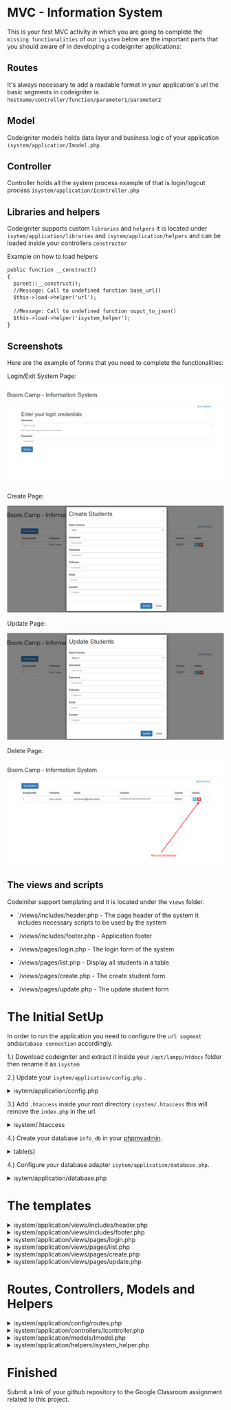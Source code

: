 <h1 id="isystem">MVC - Information System </h1>

This is your first MVC activity in which you are going to complete the `missing functionalities` of our `isystem` below are the important parts that you should aware of in developing a codeigniter applications:


## Routes

It's always necessary to add a readable format in your application's url the basic segments in codeigniter is `hostname/controller/function/parameter1/parameter2`

## Model

Codeigniter models holds data layer and business logic of your application  `isystem/application/Imodel.php`

## Controller

Controller holds all the system process example of that is login/logout process `isystem/application/Icontroller.php`

## Libraries and helpers

Codeigniter supports custom `libraries` and `helpers` it is located under `isytem/application/libraries` and `isytem/application/helpers` and can be loaded inside your controllers `constructor`

Example on how to load helpers

```
public function __construct() 
{
  parent::__construct();
  //Message: Call to undefined function base_url()
  $this->load->helper('url'); 

  //Message: Call to undefined function ouput_to_json()
  $this->load->helper('isystem_helper');
}
```

## Screenshots

Here are the example of forms that you need to complete the functionalities:

Login/Exit System Page:

![login png](screenshots/login.png)

Create Page:

![Create Students](screenshots/create-students.png)

Update Page:

![Update Students](screenshots/update-students.png)

Delete Page:

![Delete Page](screenshots/delete-students.png)


## The views and scripts

Codeiniter support templating and it is located under the `views` folder.

* `/views/includes/header.php - The page header of the system it includes necessary scripts to be used by the system

* `/views/includes/footer.php - Application footer

* `/views/pages/login.php - The login form of the system

* `/views/pages/list.php - Display all students in a table

* `/views/pages/create.php - The create student form

* `/views/pages/update.php - The update student form



# The Initial SetUp

In order to run the application you need to configure the `url segment` and`database connection` accordingly.

1.) Download codeigniter and extract it inside your `/opt/lampp/htdocs` folder then rename it as `isystem`

2.) Update your `isytem/application/config.php` .

<details>
<summary> isytem/application/config.php </summary>

```
$config['index_page'] = '';

$config['base_url'] = 'http://localhost/isystem/';
```

</details>

3.) Add `.htaccess` inside your root directory `isystem/.htaccess` this will remove the `index.php` in the url.

<details>
<summary> isystem/.htaccess </summary>
	
```
RewriteEngine on
RewriteCond $1 !^(index\.php|resources|robots\.txt)
RewriteCond %{REQUEST_FILENAME} !-f
RewriteCond %{REQUEST_FILENAME} !-d
RewriteRule ^(.*)$ index.php/$1 [L,QSA]
```

</details>

4.) Create your database `info_db` in your [phpmyadmin](http://localhost/phpmyadmin).

<details>
<summary> table(s) </summary>
	
```	
users - id, username, password
courses - id, name (PHP, REACT, PYTHON)
students - id, user_id, course_id, fullname, email, contact
```

</details>

4.) Configure your database adapter `isytem/application/database.php`.

<details>
<summary> isytem/application/database.php </summary>
	
```
<?php
defined('BASEPATH') OR exit('No direct script access allowed');
$active_group = 'default';
$query_builder = TRUE;

$db['default'] = array(
	'dsn'	=> '',
	'hostname' => 'localhost',
	'username' => 'root',
	'password' => '',
	'database' => 'info_db',
	'dbdriver' => 'mysqli',
	'dbprefix' => '',
	'pconnect' => FALSE,
	'db_debug' => (ENVIRONMENT !== 'production'),
	'cache_on' => FALSE,
	'cachedir' => '',
	'char_set' => 'utf8',
	'dbcollat' => 'utf8_general_ci',
	'swap_pre' => '',
	'encrypt' => FALSE,
	'compress' => FALSE,
	'stricton' => FALSE,
	'failover' => array(),
	'save_queries' => TRUE
);

```
</details>

# The templates

<details>
<summary>  isystem/application/views/includes/header.php </summary>
	
```
<!DOCTYPE html>
<html>
<head>
  <title>Boom Camp - System</title>
  <meta charset="utf-8">
  <meta name="viewport" content="width=device-width, initial-scale=1">
  <link rel="stylesheet" href="https://maxcdn.bootstrapcdn.com/bootstrap/3.4.1/css/bootstrap.min.css">
  <script src="https://ajax.googleapis.com/ajax/libs/jquery/3.4.1/jquery.min.js"></script>
  <script src="https://maxcdn.bootstrapcdn.com/bootstrap/3.4.1/js/bootstrap.min.js"></script>
  <link rel="stylesheet" type="text/css" href="https://cdnjs.cloudflare.com/ajax/libs/toastr.js/latest/css/toastr.min.css" />

    <script>

    	  //base url for the script
    	  var url = "<?php echo base_url(); ?>";


    	  /**
    	   * A function call that will show "Create Students" form
    	   */
		  function showCreateForm()
		  {
		  	$('#createStudents').modal('show');
		  }

		  /**
    	   * A function call that will show "Update Students" form
    	   */
		  function showEditForm(student_id,course_id)
		  {
		  	$('#updateStudents').modal('show');
		  	$('select#course_update option[value="'+course_id+'"]').attr("selected",true);
		  }


		  /************************************************
		   ************************************************
		   * 			COMPLETE THE CODE BELOW..
		   * **********************************************
		   ***********************************************/
		  
		   /**
		    * A function call that will allow you to use the Isystem
		    */
		  function processLogin(e)
		  {

		  	e.preventDefault();
		  	
		  	//url  			:   url+"login"
		  	//controller	:   Icontroller/processLogin
		  	//message		: 	toastr.info('Login Success!')
		  	//formdata		: 	$("#loginDetails").serialize();
		  	
		  	//Complete with ajax code here..
		  }

		  /**
		   * A function call that will exit users from system
		   */
		  function processLogout()
		  {

		  	//url  			:   url+"logout"
		  	//controller	:   Icontroller/processLogout
		  	//message		: 	toastr.info('Loging out..')
		  	
		  	//Complete with ajax code here..
		  }

		  /**
		   * A function call that will create new student information in database
		   */
		  function createStudents(e)
		  {

		  	e.preventDefault();

		  	//url  			:   url+"create"
		  	//controller	:   Icontroller/createStudents
		  	//message		: 	toastr.info('Student successfully added!')
		  	//formdata		: 	$("#formCreate").serialize();
		  	
		  	//Complete with ajax code here..
		  }

		  /**
		   *  A function call that will update existing student information
		   */
		  function updateStudents(e)
		  {

		  	e.preventDefault();

		  	//url  			:   url+"update"
		  	//controller	:   Icontroller/updateStudents
		  	//message		: 	toastr.info('Student successfully updated')
		  	//formdata		: 	$("#formUpdate").serialize();
		  	
		  	//Complete with ajax code here..
		  }

		  /**
		   * A function call that will remove student information in the database
		   */
		  function deleteStudents(student_id)
		  {

		  	//url  			:   url+"delete"
		  	//controller	:   Icontroller/deleteStudents
		  	//message		: 	toastr.info('Student successfully deleted')
		  	//formdata		: 	$("#formUpdate").serialize();
		  	
		  	//Complete with ajax code here..
		  }


		 
    </script>

</head>
<body>
<div class="page-header">
  <h1>Boom.Camp - Information System</h1>
</div>
<div class="container"> <a style="float:right;">[Exit System]</a> <br>
```
	
</details>


<details>
<summary>   isystem/application/views/includes/footer.php </summary>

```
</div>
</body>
</html>
```

</details>


<details>
<summary>   isystem/application/views/pages/login.php </summary>

```
<h2>Enter your login credentials</h2>
<form id="loginDetails">
  <div class="form-group">
    <label for="email">Username</label>
    <input type="email" class="form-control" id="email" aria-describedby="emailHelp" placeholder="Enter email" name="username">
    <small id="emailHelp" class="form-text text-muted">We'll never share your email with anyone else.</small>
  </div>
  <div class="form-group">
    <label for="password">Password</label>
    <input type="password" class="form-control" id="password" placeholder="Password" name="password">
  </div>
  <button type="submit" class="btn btn-primary" onclick="processLogin(event);">Submit</button>
</form>
```

</details>


<details>
<summary>   isystem/application/views/pages/list.php </summary>


```
<div class="row">
    <div class="col-lg-12">                     
            <div class="pull-left">
               <a class="btn btn-primary" onclick="showCreateForm()">Add Student</a>
            </div>
     </div><br><br>
</div>
<div class="table-responsive">
<table class="table table-bordered">
  <thead>
      <tr>
          <th>EmployeeID</th>
          <th>Fullname</th>
          <th>Email</th>
          <th>Contact</th>
          <th>Course</th>
          <th>Action</th>
      </tr>
  </thead>
  <tbody>
   <?php foreach ($students as $student) { ?>      
      <tr>
          <td><?php echo $student->id; ?></td>
          <td><?php echo $student->fullname; ?></td>
          <td><?php echo $student->email; ?></td>   
          <td><?php echo $student->contact; ?></td>   
          <td><?php echo $student->course; ?></td>                        
      <td>
         <a class="btn btn-info btn-xs" onclick="showEditForm('<?php echo $student->id;?>','<?php echo $student->course_id;?>')"><i class="glyphicon glyphicon-pencil"></i>
         </a>
          <button type="submit" class="btn btn-danger btn-xs"><i class="glyphicon glyphicon-remove"></i></button>
      </td>     
      </tr>
      <?php } ?>
  </tbody>
</table>
</div>



<!-- Load necessary forms -->
<?php 
$this->load->view('pages/create');
$this->load->view('pages/update');
?>
```
</details>

<details>
<summary>   isystem/application/views/pages/create.php </summary>
	
```
<form id="formCreate">
    <div class="modal fade" id="createStudents" role="dialog">
    <div class="modal-dialog">
      <div class="modal-content">
        <div class="modal-header">
          <button type="button" class="close" data-dismiss="modal">&times;</button>
          <h1 class="modal-title">Create Students</h1>
        </div>
        <div class="modal-body">
           <div class="form-group">
            <label for="course">Select Course</label>
            <select class="form-control" id="course" name="course">
              <?php foreach($course as $courses):?>
                <?php echo "<option>{$courses->name}</option>"; ?>
              <?php endforeach;?>
            </select>
          </div>
          <div class="form-group">
            <label for="username">Username</label>
            <input type="password" class="form-control" id="username" placeholder="Username" name="username">
          </div>
          <div class="form-group">
            <label for="password">Password</label>
            <input type="password" class="form-control" id="password" placeholder="Password" name="password">
          </div>
          <div class="form-group">
            <label for="fullname">Fullname</label>
            <input type="fullname" class="form-control" id="fullname" placeholder="Fullname" name="fullname">
          </div>
          <div class="form-group">
            <label for="email">Email</label>
            <input type="email" class="form-control" id="email" placeholder="Email" name="email">
          </div>
          <div class="form-group">
            <label for="contact">Contact</label>
            <input type="contact" class="form-control" id="contact" placeholder="Contact" name="contact">
          </div>
        </div>
        <div class="modal-footer">
          <button type="button" class="btn btn-primary" onclick="createStudents(event)">Submit</button>
          <button type="button" class="btn btn-default" data-dismiss="modal">Close</button>
        </div>
      </div> 
    </div>
  </div>
</form>
```
</details>

<details>
<summary>   isystem/application/views/pages/update.php </summary>

```
<form id="formUpdate">
    <div class="modal fade" id="updateStudents" role="dialog">
    <div class="modal-dialog">
      <div class="modal-content">
        <div class="modal-header">
          <button type="button" class="close" data-dismiss="modal">&times;</button>
          <h1 class="modal-title">Update Students</h1>
        </div>
        <div class="modal-body">
           <div class="form-group">
            <label for="course">Select Course</label>
            <select class="form-control" id="course_update" name="course">
              <?php foreach($course as $courses):?>
                <?php echo "<option value='{$courses->id}'>{$courses->name}</option>"; ?>
              <?php endforeach;?>
            </select>
          </div>
          <div class="form-group">
            <label for="username">Username</label>
            <input type="password" class="form-control" id="username_update" placeholder="Username" name="username">
          </div>
          <div class="form-group">
            <label for="password">Password</label>
            <input type="password" class="form-control" id="password_update" placeholder="Password" name="password">
          </div>
          <div class="form-group">
            <label for="fullname">Fullname</label>
            <input type="fullname" class="form-control" id="fullname_update" placeholder="Fullname" name="fullname">
          </div>
          <div class="form-group">
            <label for="email">Email</label>
            <input type="email" class="form-control" id="email_update" placeholder="Email" name="email">
          </div>
          <div class="form-group">
            <label for="contact">Contact</label>
            <input type="contact" class="form-control" id="contact_update" placeholder="Contact" name="contact">
          </div>
        </div>
        <div class="modal-footer">
          <button type="button" class="btn btn-primary" onclick="updateStudents(event)">Submit</button>
          <button type="button" class="btn btn-default" data-dismiss="modal">Close</button>
        </div>
      </div> 
    </div>
  </div>
</form>
```

</details>

# Routes, Controllers, Models and Helpers

<details>
<summary> isystem/application/config/routes.php </summary>

```
<?php
defined('BASEPATH') OR exit('No direct script access allowed');

$route['default_controller'] = 'welcome';
$route['404_override'] = '';
$route['translate_uri_dashes'] = FALSE;


$route["home"] = "Icontroller/index";
$route["login"] = "Icontroller/processLogin";
$route["logout"] = "Icontroller/processLogout";
$route["dashboard"] = "Icontroller/dashboard";
$route["create"] = "Icontroller/createStudents";
$route["update"] = "Icontroller/updateStudents";
$route["delete"] = "Icontroller/deleteStudents";
```
	
</details>



<details>
<summary>  isystem/application/controllers/Icontroller.php </summary>

```
<?php
defined('BASEPATH') OR exit('No direct script access allowed');

class Icontroller extends CI_Controller {

	public function __construct() 
    {
        parent::__construct();
        //Message: Call to undefined function base_url()
        $this->load->helper('url'); 

        //Message: Call to undefined function ouput_to_json()
        $this->load->helper('isystem_helper');
        
        //load model
        $this->load->model("Imodel");

    }

    /**
     * Display login view
     */
    public function index()
    {
    	$this->load->view("includes/header");
    	$this->load->view("pages/login");
    	$this->load->view("includes/footer");
    }


	/************************************************
	************************************************
	* 			COMPLETE THE CODE BELOW..
	* **********************************************
	***********************************************/

	/**
	 * The main page that display student information
	 */
    public function dashboard()
    {
    	//Create function that will login page if session is not present.
    	
    	$data['students'] = $this->Imodel->get_students();
    	$data['course'] = $this->Imodel->get_course();

    	$this->load->view("includes/header");
    	$this->load->view("pages/list", $data);
    	$this->load->view("includes/footer");
    }

    /**
     * Function that establish a session to Isystem
     */
    public function processLogin()
    {
    	# Session: https://codeigniter.com/user_guide/libraries/sessions.html#using-the-session-class
 		//use function $this->Imodel->roleExist() from Imodel to check if username and password is match from the database
 		//IF response is equal to 1 use ouput_to_json([ "message" => "Login success!"]) to display the message
 		//use codeigniter session or cookie to store login credentials  then redirect to dashboard
 		//ELSE display ouput_to_json([ "message" => "Login failed!"])
 		

 		redirect(base_url('dashboard'), 'refresh');
    }

    /**
     * A function that will exit you from system
     */
    public function processLogout()
    {
    	# Session: https://codeigniter.com/user_guide/libraries/sessions.html#using-the-session-class
    	//Destroy all CI sessions from system
    	
    	redirect(base_url("home"), 'refresh');
    }

    /**
     * A function that will insert student details
     */
    public function createStudents()
    {

    	//Call model $this->Imodel->create_students(); to insert student details
    	//Display ouput_to_json([ "message" => "Student created"]) to inform that new record was inserted
    	
    	redirect(base_url('dashboard'), 'refresh');
    }

    /**
     * A function that will update student details
     */
    public function updateStudents()
    {

    	//Call model $this->Imodel->update_students(); to update student details
    	//Display ouput_to_json([ "message" => "Update success"]) to inform the updates
    	
    	redirect(base_url('dashboard'), 'refresh');
    }

    public function deleteStudents()
    {

    	//Call model $this->Imodel->delete_students(); to delete student details
    	//Display ouput_to_json([ "message" => "Update success"]) to inform the updates
    	
    	redirect(base_url('dashboard'), 'refresh');
    }
}


```

</details>


<details>
<summary>  isystem/application/models/Imodel.php </summary>

```
<?php
defined('BASEPATH') OR exit('No direct script access allowed');

class Imodel extends CI_Model{
    
    public function __construct() 
    {
        parent::__construct();
        $this->load->database();
    }

    public function roleExist($username, $password) : bool
    {
        $this->db->where('username',$username);
        $this->db->where('password', sha1($password));
        $query = $this->db->get('users');
        return $query->num_rows() > 0 ?? false ;
    }

    public function get_course() : array
    {
        $this->db->select('id, name');
        $this->db->from('course');
        return $this->db->get()->result();
    }

    public function get_students() : array
    {
        $this->db->select('students.id, students.fullname, students.email, students.contact, course.name as course, course.id as course_id');
        $this->db->from('students');
        $this->db->join('users', 'users.id = students.user_id');
        $this->db->join('course', 'course.id = students.course_id');
        return $this->db->get()->result();
    }

    /**
     *  PLEASE COMPLETE THE CODE BELOW AND ADD PROPER RETURN TYPE 
     */
    

    public function add_students()
    {    
        //Insert query here..
        //https://codeigniter.com/user_guide/database/query_builder.html#inserting-data
    }

    public function update_students()
    {    
        //Update query here..
        //https://codeigniter.com/user_guide/database/query_builder.html#updating-data
    }

    public function delete_students()
    {
        //Delete query here..
        //https://codeigniter.com/user_guide/database/query_builder.html#deleting-data
    }
}
?>

```

</details>


<details>
<summary>  isystem/application/helpers/isystem_helper.php </summary>

```
<?php 

function ouput_to_json($result)
{
	$CI =& get_instance();
	return $CI->output
    		  ->set_content_type('application/json') 
    		  ->set_output(json_encode($result));
}


function emptyArray($obj)
{
	if(!is_array($obj) || !is_object($obj)){
		return [];
	}

	return [];
}
```
 
</details>


# Finished

Submit a link of your github repository to the Google Classroom assignment related to this project.


